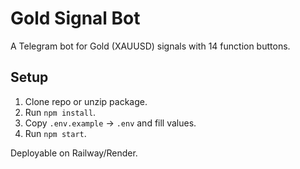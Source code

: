 
# Gold Signal Bot

A Telegram bot for Gold (XAUUSD) signals with 14 function buttons.

## Setup

1. Clone repo or unzip package.
2. Run `npm install`.
3. Copy `.env.example` → `.env` and fill values.
4. Run `npm start`.

Deployable on Railway/Render.

